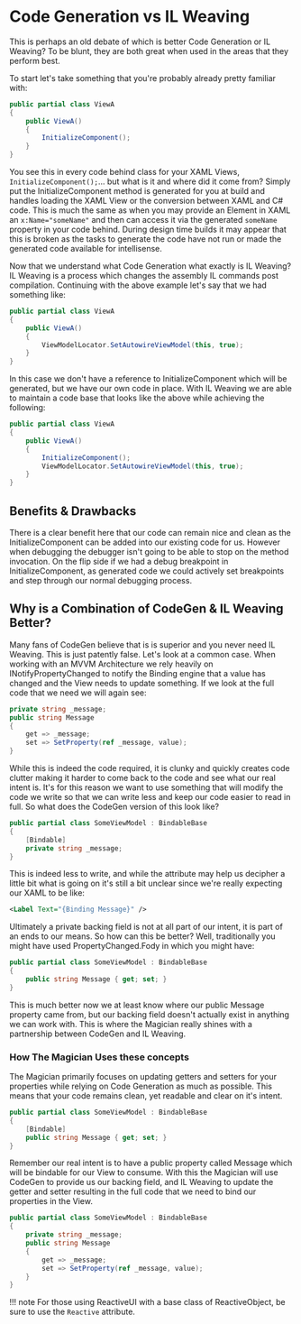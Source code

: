 # Code Generation vs IL Weaving

This is perhaps an old debate of which is better Code Generation or IL Weaving? To be blunt, they are both great when used in the areas that they perform best.

To start let's take something that you're probably already pretty familiar with:

```csharp
public partial class ViewA
{
    public ViewA()
    {
        InitializeComponent();
    }
}
```

You see this in every code behind class for your XAML Views, `InitializeComponent();`... but what is it and where did it come from? Simply put the InitializeComponent method is generated for you at build and handles loading the XAML View or the conversion between XAML and C# code. This is much the same as when you may provide an Element in XAML an `x:Name="someName"` and then can access it via the generated `someName` property in your code behind. During design time builds it may appear that this is broken as the tasks to generate the code have not run or made the generated code available for intellisense.

Now that we understand what Code Generation what exactly is IL Weaving? IL Weaving is a process which changes the assembly IL commands post compilation. Continuing with the above example let's say that we had something like:

```csharp
public partial class ViewA
{
    public ViewA()
    {
        ViewModelLocator.SetAutowireViewModel(this, true);
    }
}
```

In this case we don't have a reference to InitializeComponent which will be generated, but we have our own code in place. With IL Weaving we are able to maintain a code base that looks like the above while achieving the following:

```csharp
public partial class ViewA
{
    public ViewA()
    {
        InitializeComponent();
        ViewModelLocator.SetAutowireViewModel(this, true);
    }
}
```

## Benefits & Drawbacks

There is a clear benefit here that our code can remain nice and clean as the InitializeComponent can be added into our existing code for us. However when debugging the debugger isn't going to be able to stop on the method invocation. On the flip side if we had a debug breakpoint in InitializeComponent, as generated code we could actively set breakpoints and step through our normal debugging process.

## Why is a Combination of CodeGen & IL Weaving Better?

Many fans of CodeGen believe that is is superior and you never need IL Weaving. This is just patently false. Let's look at a common case. When working with an MVVM Architecture we rely heavily on INotifyPropertyChanged to notify the Binding engine that a value has changed and the View needs to update something. If we look at the full code that we need we will again see:

```csharp
private string _message;
public string Message
{
    get => _message;
    set => SetProperty(ref _message, value);
}
```

While this is indeed the code required, it is clunky and quickly creates code clutter making it harder to come back to the code and see what our real intent is. It's for this reason we want to use something that will modify the code we write so that we can write less and keep our code easier to read in full. So what does the CodeGen version of this look like?

```csharp
public partial class SomeViewModel : BindableBase
{
    [Bindable]
    private string _message;
}
```

This is indeed less to write, and while the attribute may help us decipher a little bit what is going on it's still a bit unclear since we're really expecting our XAML to be like:

```xml
<Label Text="{Binding Message}" />
```

Ultimately a private backing field is not at all part of our intent, it is part of an ends to our means. So how can this be better? Well, traditionally you might have used PropertyChanged.Fody in which you might have:

```csharp
public partial class SomeViewModel : BindableBase
{
    public string Message { get; set; }
}
```

This is much better now we at least know where our public Message property came from, but our backing field doesn't actually exist in anything we can work with. This is where the Magician really shines with a partnership between CodeGen and IL Weaving.

### How The Magician Uses these concepts

The Magician primarily focuses on updating getters and setters for your properties while relying on Code Generation as much as possible. This means that your code remains clean, yet readable and clear on it's intent.

```csharp
public partial class SomeViewModel : BindableBase
{
    [Bindable]
    public string Message { get; set; }
}
```

Remember our real intent is to have a public property called Message which will be bindable for our View to consume. With this the Magician will use CodeGen to provide us our backing field, and IL Weaving to update the getter and setter resulting in the full code that we need to bind our properties in the View.

```csharp
public partial class SomeViewModel : BindableBase
{
    private string _message;
    public string Message
    {
        get => _message;
        set => SetProperty(ref _message, value);
    }
}
```

!!! note
    For those using ReactiveUI with a base class of ReactiveObject, be sure to use the `Reactive` attribute.